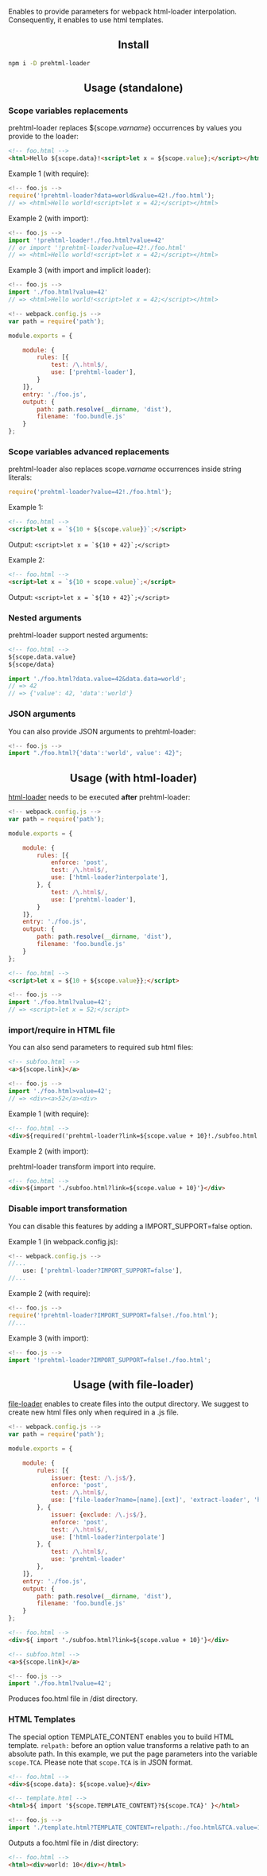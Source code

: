 Enables to provide parameters for webpack html-loader interpolation. Consequently, it enables to use html templates.

<h2 align="center">Install</h2>

```bash
npm i -D prehtml-loader
```

<h2 align="center">Usage (standalone)</h2>

<h3>Scope variables replacements</h3>

prehtml-loader replaces ${scope.*varname*} occurrences by values you provide to the loader:

```html
<!-- foo.html -->
<html>Hello ${scope.data}!<script>let x = ${scope.value};</script></html>
```

Example 1 (with require):
```js
<!-- foo.js -->
require('!prehtml-loader?data=world&value=42!./foo.html');
// => <html>Hello world!<script>let x = 42;</script></html>
```

Example 2 (with import):
```js
<!-- foo.js -->
import '!prehtml-loader!./foo.html?value=42'
// or import '!prehtml-loader?value=42!./foo.html'
// => <html>Hello world!<script>let x = 42;</script></html>
```

Example 3 (with import and implicit loader):
```js
<!-- foo.js -->
import './foo.html?value=42'
// => <html>Hello world!<script>let x = 42;</script></html>
```

```js
<!-- webpack.config.js -->
var path = require('path');

module.exports = {

	module: {
		rules: [{
			test: /\.html$/,
			use: ['prehtml-loader'],
		}
	]},
	entry: './foo.js',
	output: {
		path: path.resolve(__dirname, 'dist'),
		filename: 'foo.bundle.js'
	}
};
```

<h3>Scope variables advanced replacements</h3>

prehtml-loader also replaces scope.*varname* occurrences inside string literals:

```js
require('prehtml-loader?value=42!./foo.html');
```

Example 1:
```html
<!-- foo.html -->
<script>let x = `${10 + ${scope.value}}`;</script>
```

Output: 
```<script>let x = `${10 + 42}`;</script>```

Example 2:
```html
<!-- foo.html -->
<script>let x = `${10 + scope.value}`;</script>
```

Output: 
```<script>let x = `${10 + 42}`;</script>```

<h3>Nested arguments</h3>

prehtml-loader support nested arguments:

```html
<!-- foo.html -->
${scope.data.value}
${scope/data}
```

```js
import './foo.html?data.value=42&data.data=world';
// => 42
// => {'value': 42, 'data':'world'}
```

<h3>JSON arguments</h3>

You can also provide JSON arguments to prehtml-loader:
```js
<!-- foo.js -->
import "./foo.html?{'data':'world', value': 42}";
```


<h2 align="center">Usage (with html-loader)</h2>

<a href='https://github.com/webpack-contrib/html-loader'>html-loader</a> needs to be executed **after** prehtml-loader:

```js
<!-- webpack.config.js -->
var path = require('path');

module.exports = {

	module: {
		rules: [{
			enforce: 'post',
			test: /\.html$/,
			use: ['html-loader?interpolate'],
		}, {
			test: /\.html$/,
			use: ['prehtml-loader'],
		}
	]},
	entry: './foo.js',
	output: {
		path: path.resolve(__dirname, 'dist'),
		filename: 'foo.bundle.js'
	}
};
```

```html
<!-- foo.html -->
<script>let x = ${10 + ${scope.value}};</script>
```

```js
<!-- foo.js -->
import './foo.html?value=42';
// => <script>let x = 52;</script>
```

<h3>import/require in HTML file</h3>

You can also send parameters to required sub html files:


```html
<!-- subfoo.html -->
<a>${scope.link}</a>
```

```js
<!-- foo.js -->
import './foo.html>value=42';
// => <div><a>52</a><div>
```

Example 1 (with require):

```html
<!-- foo.html -->
<div>${required('prehtml-loader?link=${scope.value + 10}!./subfoo.html')}</div>
```

Example 2 (with import):

prehtml-loader transform import into require.

```html
<!-- foo.html -->
<div>${import './subfoo.html?link=${scope.value + 10}'}</div>
```

<h3>Disable import transformation</h3>

You can disable this features by adding a IMPORT_SUPPORT=false option.

Example 1 (in webpack.config.js):
```js
<!-- webpack.config.js -->
//...
	use: ['prehtml-loader?IMPORT_SUPPORT=false'],
//...
```

Example 2 (with require):

```js
<!-- foo.js -->
require('!prehtml-loader?IMPORT_SUPPORT=false!./foo.html');
//...
```

Example 3 (with import):

```js
<!-- foo.js -->
import '!prehtml-loader?IMPORT_SUPPORT=false!./foo.html';
```

<h2 align="center">Usage (with file-loader)</h2>

<a href='https://github.com/webpack-contrib/file-loader'>file-loader</a> enables to create files into the output directory.
We suggest to create new html files only when required in a .js file.

```js
<!-- webpack.config.js -->
var path = require('path');

module.exports = {

	module: {
		rules: [{
			issuer: {test: /\.js$/},
			enforce: 'post',
			test: /\.html$/,
			use: ['file-loader?name=[name].[ext]', 'extract-loader', 'html-loader?interpolate']
		}, {
			issuer: {exclude: /\.js$/},
			enforce: 'post',
			test: /\.html$/,
			use: ['html-loader?interpolate']
		}, {
		    test: /\.html$/,
		    use: 'prehtml-loader'
		},
	]},
	entry: './foo.js',
	output: {
		path: path.resolve(__dirname, 'dist'),
		filename: 'foo.bundle.js'
	}
};
```

```html
<!-- foo.html -->
<div>${ import './subfoo.html?link=${scope.value + 10}'}</div>
```

```html
<!-- subfoo.html -->
<a>${scope.link}</a>
```

```js
<!-- foo.js -->
import './foo.html?value=42';
```

Produces foo.html file in /dist directory.

<h3>HTML Templates</h3>

The special option TEMPLATE_CONTENT enables you to build HTML template.
`relpath:` before an option value transforms a relative path to an absolute path.
In this example, we put the page parameters into the variable `scope.TCA`.
Please note that `scope.TCA` is in JSON format.

```html
<!-- foo.html -->
<div>${scope.data}: ${scope.value}</div>
```

```html
<!-- template.html -->
<html>${ import '${scope.TEMPLATE_CONTENT}?${scope.TCA}' }</html>
```

```js
<!-- foo.js -->
import './template.html?TEMPLATE_CONTENT=relpath:./foo.html&TCA.value=10&TCA.data=world}';
```

Outputs a foo.html file in /dist directory:
```html
<!-- foo.html -->
<html><div>world: 10</div></html>
```